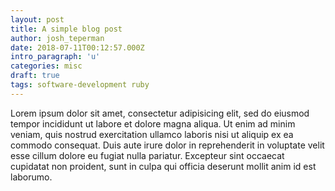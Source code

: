 ```yaml
---
layout: post
title: A simple blog post
author: josh_teperman
date: 2018-07-11T00:12:57.000Z
intro_paragraph: 'u'
categories: misc
draft: true
tags: software-development ruby
---
```

Lorem ipsum dolor sit amet, consectetur adipisicing elit, sed do eiusmod tempor incididunt ut labore et dolore magna aliqua. Ut enim ad minim veniam, quis nostrud exercitation ullamco laboris nisi ut aliquip ex ea commodo consequat. Duis aute irure dolor in reprehenderit in voluptate velit esse cillum dolore eu fugiat nulla pariatur. Excepteur sint occaecat cupidatat non proident, sunt in culpa qui officia deserunt mollit anim id est laborumo.
